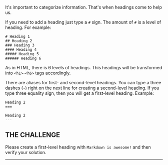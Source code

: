 It's important to categorize information. That's when headings come to help us.

If you need to add a heading just type a `#` sign. The amount of `#` is a level of heading. For example:

    # Heading 1
    ## Heading 2
    ### Heading 3
    #### Heading 4
    ##### Heading 5
    ###### Heading 6

As in HTML, there is 6 levels of headings. This headings will be transformed into `<h1>`-`<h6>` tags accordingly.

There are aliases for first- and second-level headings. You can type a three dashes (`-`) right on the next line for creating a second-level heading. If you type three equality sign, then you will get a first-level heading. Example:

    Heading 2
    ===

    Heading 2
    ---

## THE CHALLENGE

Please create a first-level heading with `Markdown is awesome!` and then verify your solution.

---
